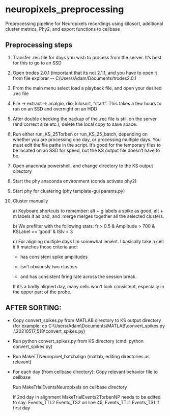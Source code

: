 # neuropixels_preprocessing
Preprocessing pipeline for Neuropixels recordings using kilosort, additional cluster metrics, Phy2, and export functions to cellbase

## Preprocessing steps

1) Transfer .rec file for days you wish to process from the server. It’s best for this to go to an SSD
2) Open trodes 2.0.1 (important that its not 2.1.1, and you have to open it from file explorer -- C/Users/Adam/Documents/trodes2.0.1
3) From the main menu select load a playback file, and open your desired .rec file
4) File -> extract -> analgio, dio, kilosort, “start”. This takes a few hours to run on an SSD and overnight on an HDD
5) After double checking the backup of the .rec file is still on the server (and correct size etc.), delete the local copy to save space. 
6) Run either run_KS_25Torben or run_KS_25_batch, depending on whether you are processing one day, or processing multiple days. You must edit the file paths in the script. It’s good for the temporary files to be located on an SSD for speed, but the KS output file doesn’t have to be. 

7) Open anaconda powershell, and change directory to the KS output directory
8) Start the phy anaconda environment (conda activate phy2)
9) Start phy for clustering (phy template-gui params.py)
10) Cluster manually

	a) Keyboard shortcuts to remember: alt + g labels a spike as good, alt + m labels it as bad, and :merge merges together all the selected clusters. 
	
	b) We prefilter with the following stats: fr > 0.5 & Amplitude > 700 & KSLabel == ‘good’ & ISIv < 3
	
	c) For aligning multiple days I’m somewhat lenient. I basically take a cell if it matches those criteria and:
	
	- has consistent spike amplitudes
	
	- isn’t obviously two clusters
	
	- and has consistent firing rate across the session break. 
	
	If it’s a badly aligned day, many cells won't look consistent, especially in the upper part of the probe. 


## AFTER SORTING:

- Copy convert_spikes.py  from MATLAB directory to KS output directory (for example: cp C:\Users\Adam\Documents\MATLAB\convert_spikes.py .\20210517_518\convert_spikes.py)

- Run python convert_spikes.py from KS directory (cmd: python convert_spikes.py)

- Run MakeTTNeuropixel_batchalign (matlab, editing directories as relevant)


- For each day (from cellbase directory):
	Copy relevant behavior file to cellbase
 	
	Run MakeTrialEventsNeuropixels on cellbase directory
	
	If 2nd day in alignment MakeTrialEvents2TorbenNP needs to be edited to say: Events_TTL2 Events_TS2 on line 45, Events_TTL1 Events_TS1 if first day
